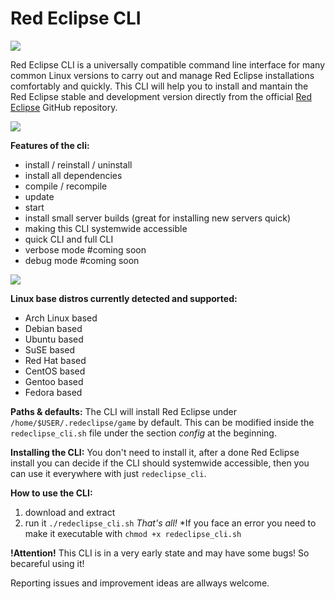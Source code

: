 # Red Eclipse CLI
[![](https://cdn.discordapp.com/attachments/645134776466014220/953440742070706286/cli.png)](https://cdn.discordapp.com/attachments/645134776466014220/953440742070706286/cli.png)

Red Eclipse CLI is a universally compatible command line interface for many common Linux versions to carry out and manage Red Eclipse installations comfortably and quickly.
This CLI will help you to install and mantain the Red Eclipse stable and development version directly from the official [Red Eclipse](https://github.com/redeclipse/ "Red Eclipse") GitHub repository.

[![](https://media.discordapp.net/attachments/645134776466014220/953442300724379718/cli2.png)](https://media.discordapp.net/attachments/645134776466014220/953442300724379718/cli2.png)

**Features of the cli:**
- install / reinstall / uninstall
- install all dependencies
- compile / recompile
- update
- start
- install small server builds (great for installing new servers quick)
- making this CLI systemwide accessible
- quick CLI and full CLI
- verbose mode #coming soon
- debug mode #coming soon

[![](https://cdn.discordapp.com/attachments/645134776466014220/953624778491723807/cli3.png)](https://cdn.discordapp.com/attachments/645134776466014220/953624778491723807/cli3.png)

**Linux base distros currently detected and supported:**
- Arch Linux based
- Debian based
- Ubuntu based
- SuSE based
- Red Hat based
- CentOS based
- Gentoo based
- Fedora based

**Paths & defaults:**
The CLI will install Red Eclipse under `/home/$USER/.redeclipse/game` by default. This can be modified inside the `redeclipse_cli.sh` file under the section *config* at the beginning.

**Installing the CLI:**
You don't need to install it, after a done Red Eclipse install you can decide if the CLI should systemwide accessible, then you can use it everywhere with just `redeclipse_cli`.

**How to use the CLI:**
1. download and extract
2. run it `./redeclipse_cli.sh`
*That's all!*
*If you face an error you need to make it executable with `chmod +x redeclipse_cli.sh`

**!Attention!**
This CLI is in a very early state and may have some bugs! So becareful using it!

Reporting issues and improvement ideas are allways welcome.

